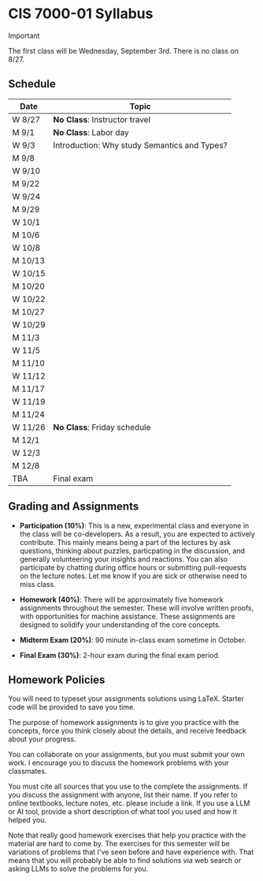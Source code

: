 # CIS 7000-01 Syllabus

> [!IMPORTANT]
> The first class will be Wednesday, September 3rd. There is no class on 8/27.

## Schedule

| Date    | Topic |
| ------  | ----- | 
| W 8/27  | **No Class**: Instructor travel              |
| M 9/1   | **No Class**: Labor day                      |
| W 9/3   | Introduction: Why study Semantics and Types? |
| M 9/8   | |
| W 9/10  | |
| M 9/22  | |
| W 9/24  | |
| M 9/29  | |
| W 10/1  | |
| M 10/6  | |
| W 10/8  | | 
| M 10/13 | | 
| W 10/15 | | 
| M 10/20 | |
| W 10/22 | | 
| M 10/27 | |
| W 10/29 | | 
| M 11/3  | | 
| W 11/5  | | 
| M 11/10 | |
| W 11/12 | | 
| M 11/17 | | 
| W 11/19 | | 
| M 11/24 | | 
| W 11/26 | **No Class**: Friday schedule |
| M 12/1  | |
| W 12/3  | | 
| M 12/8  | | 
| TBA     | Final exam |

## Grading and Assignments

* **Participation (10%)**: This is a new, experimental class and everyone in
the class will be co-developers. As a result, you are expected to actively
contribute. This mainly means being a part of the lectures by ask questions,
thinking about puzzles, particpating in the discussion, and generally
volunteering your insights and reactions. You can also participate by chatting
during office hours or submitting pull-requests on the lecture notes. Let me
know if you are sick or otherwise need to miss class.

* **Homework (40%)**: There will be approximately five homework assignments
throughout the semester. These will involve written proofs, with
opportunities for machine assistance. These assignments are designed to
solidify your understanding of the core concepts.

* **Midterm Exam (20%)**: 90 minute in-class exam sometime in October.

* **Final Exam (30%)**: 2-hour exam during the final exam period.

## Homework Policies

You will need to typeset your assignments solutions using LaTeX. Starter code
will be provided to save you time.

The purpose of homework assignments is to give you practice with the concepts,
force you think closely about the details, and receive feedback about your
progress. 

You can collaborate on your assignments, but you must submit your own work. I
encourage you to discuss the homework problems with your classmates.

You must cite all sources that you use to the complete the assignments. If you
discuss the assignment with anyone, list their name. If you refer to online
textbooks, lecture notes, etc. please include a link. If you use a LLM or AI
tool, provide a short description of what tool you used and how it helped you.

Note that really good homework exercises that help you practice with the
material are hard to come by. The exercises for this semester will be
variations of problems that I've seen before and have experience with. That
means that you will probably be able to find solutions via web search or
asking LLMs to solve the problems for you. 


